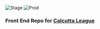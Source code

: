 ![Stage](https://github.com/burke1791/march-madness-calcutta/workflows/Stage/badge.svg)
![Prod](https://github.com/burke1791/march-madness-calcutta/workflows/Prod/badge.svg)

### Front End Repo for [Calcutta League](https://calcuttaleague.com)